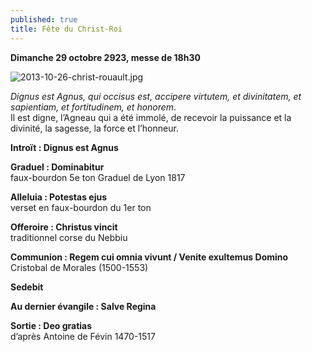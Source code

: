 ```yaml
---
published: true
title: Fête du Christ-Roi
---
```

**Dimanche 29 octobre 2923, messe de 18h30**

![2013-10-26-christ-rouault.jpg]({{site.baseurl}}/images/2013-10-26-christ-rouault.jpg)

*Dignus est Agnus, qui occisus est, accipere virtutem, et divinitatem, et sapientiam, et fortitudinem, et honorem.*  
Il est digne, l’Agneau qui a été immolé, de recevoir la puissance et la divinité, la sagesse, la force et l’honneur.

**Introït : Dignus est Agnus**  

**Graduel : Dominabitur**  
faux-bourdon 5e ton Graduel de Lyon 1817

**Alleluia : Potestas ejus**  
verset en faux-bourdon du 1er ton

**Offeroire : Christus vincit**  
traditionnel corse du Nebbiu

**Communion : Regem cui omnia vivunt / Venite exultemus Domino**  
Cristobal de Morales (1500-1553)

**Sedebit**  

**Au dernier évangile : Salve Regina**

**Sortie : Deo gratias**  
d’après Antoine de Févin 1470-1517

